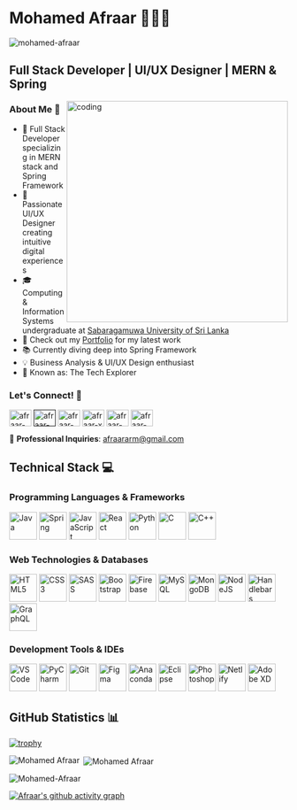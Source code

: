 # Mohamed Afraar 👨🏻‍💻

<p align="left"> <img src="https://komarev.com/ghpvc/?username=Afraar99&label=Profile%20views&color=0e75b6&style=flat" alt="mohamed-afraar" /> </p>

## Full Stack Developer | UI/UX Designer | MERN & Spring

<img align="right" width="400" alt="coding" src="https://user-images.githubusercontent.com/74038190/212749171-b84692a8-2b04-4e3b-93ca-ac14705da224.gif">

### About Me 🚀

- 🎯 Full Stack Developer specializing in MERN stack and Spring Framework
- 🎨 Passionate UI/UX Designer creating intuitive digital experiences
- 🎓 Computing & Information Systems undergraduate at [Sabaragamuwa University of Sri Lanka](https://www.sab.ac.lk)
- 💼 Check out my [Portfolio](https://afraar99.github.io/Portfolio-Website/) for my latest work
- 📚 Currently diving deep into Spring Framework
- 💡 Business Analysis & UI/UX Design enthusiast
- 🌟 Known as: The Tech Explorer

### Let's Connect! 🤝

<p align="left">
<a href="https://www.linkedin.com/in/mohamed-afraar/" target="blank"><img align="center" src="https://raw.githubusercontent.com/rahuldkjain/github-profile-readme-generator/master/src/images/icons/Social/linked-in-alt.svg" alt="afraar-in" height="30" width="40" /></a>
<a href="" target="blank"><img align="center" src="https://raw.githubusercontent.com/rahuldkjain/github-profile-readme-generator/master/src/images/icons/Social/stack-overflow.svg" alt="afraar-stacko" height="30" width="40" /></a>
<a href="https://medium.com/@afraar99" target="blank"><img align="center" src="https://raw.githubusercontent.com/rahuldkjain/github-profile-readme-generator/888aff31e1d26dd2a6acf6afebbc34970aeb0118/src/images/icons/Social/medium.svg" alt="afraar-medium" height="30" width="40" /></a>
<a href="https://x.com/afraar_99" target="blank"><img align="center" src="https://raw.githubusercontent.com/rahuldkjain/github-profile-readme-generator/888aff31e1d26dd2a6acf6afebbc34970aeb0118/src/images/icons/Social/twitter.svg" alt="afraar-x" height="30" width="40" /></a>
<a href="https://web.facebook.com/mohamed.afraar.94/" target="blank"><img align="center" src="https://raw.githubusercontent.com/rahuldkjain/github-profile-readme-generator/master/src/images/icons/Social/facebook.svg" alt="afraar-fb" height="30" width="40" /></a>
<a href="https://www.instagram.com/afraar_99/" target="blank"><img align="center" src="https://raw.githubusercontent.com/rahuldkjain/github-profile-readme-generator/master/src/images/icons/Social/instagram.svg" alt="afraar-ig" height="30" width="40" /></a>
</p>

📧 **Professional Inquiries**: afraararm@gmail.com

## Technical Stack 💻

### Programming Languages & Frameworks
<p align="left">
<img height="50" width="50" src="https://img.icons8.com/color/48/000000/java-coffee-cup-logo.png" alt="Java" />
<img height="50" width="50" src="https://img.icons8.com/color/48/000000/spring-logo.png" alt="Spring" />
<img height="50" width="50" src="https://img.icons8.com/color/48/000000/javascript.png" alt="JavaScript" />
<img height="50" width="50" src="https://img.icons8.com/color/48/000000/react-native.png" alt="React" />
<img height="50" width="50" src="https://img.icons8.com/color/48/000000/python.png" alt="Python" />
<img height="50" width="50" src="https://img.icons8.com/color/48/000000/c-programming.png" alt="C" />
<img height="50" width="50" src="https://img.icons8.com/color/48/000000/c-plus-plus-logo.png" alt="C++" />
</p>

### Web Technologies & Databases
<p align="left">
<img height="50" width="50" src="https://img.icons8.com/color/48/000000/html-5.png" alt="HTML5" />
<img height="50" width="50" src="https://img.icons8.com/color/48/000000/css3.png" alt="CSS3" />
<img height="50" width="50" src="https://img.icons8.com/color/48/000000/sass.png" alt="SASS" />
<img height="50" width="50" src="https://img.icons8.com/color/48/000000/bootstrap.png" alt="Bootstrap" />
<img height="50" width="50" src="https://img.icons8.com/color/48/000000/google-firebase-console.png" alt="Firebase" />
<img height="50" width="50" src="https://img.icons8.com/color/48/000000/mysql-logo.png" alt="MySQL" />
<img height="50" width="50" src="https://img.icons8.com/color/48/000000/mongodb.png" alt="MongoDB" />
<img height="50" width="50" src="https://img.icons8.com/color/48/000000/nodejs.png" alt="NodeJS" />
<img height="50" width="50" src="https://img.icons8.com/fluency/48/000000/handlebar-mustache.png" alt="Handlebars" />
<img height="50" width="50" src="https://img.icons8.com/color/48/null/graphql.png" alt="GraphQL" />
</p>

### Development Tools & IDEs
<p align="left">
<img height="50" width="50" src="https://img.icons8.com/color/48/000000/visual-studio-code-2019.png" alt="VS Code" />
<img height="50" width="50" src="https://img.icons8.com/color/48/000000/pycharm.png" alt="PyCharm" />
<img height="50" width="50" src="https://img.icons8.com/color/50/000000/git.png" alt="Git" />
<img height="50" width="50" src="https://img.icons8.com/color/48/000000/figma--v1.png" alt="Figma" />
<img height="50" width="50" src="https://img.icons8.com/dusk/64/000000/anaconda.png" alt="Anaconda" />
<img height="50" src="https://img.icons8.com/officel/480/null/java-eclipse.png" alt="Eclipse" />
<img height="50" width="50" src="https://img.icons8.com/doodle/48/000000/adobe-photoshop.png" alt="Photoshop" />
<img height="50" src="https://img.shields.io/badge/Netlify-00C7B7?style=for-the-badge&logo=netlify&logoColor=white" alt="Netlify" />
<img height="50" src="https://img.shields.io/badge/Adobe%20XD-FF61F6?style=for-the-badge&logo=Adobe%20XD&logoColor=white" alt="Adobe XD" />
</p>

## GitHub Statistics 📊

[![trophy](https://github-profile-trophy.vercel.app/?username=Afraar99&margin-w=15&theme=algolia)](https://github.com/ryo-ma/github-profile-trophy)

<p><img align="left" src="https://github-readme-stats.vercel.app/api/top-langs?username=Afraar99&show_icons=true&locale=en&layout=compact&theme=algolia" alt="Mohamed Afraar" /></p>

<p>&nbsp;<img align="center" src="https://github-readme-stats.vercel.app/api?username=Afraar99&show_icons=true&locale=en&theme=algolia" alt="Mohamed Afraar" /></p>

<p><img align="center" src="https://github-readme-streak-stats.herokuapp.com/?user=Afraar99&theme=algolia" alt="Mohamed-Afraar" /></p>

[![Afraar's github activity graph](https://github-readme-activity-graph.vercel.app/graph?username=Afraar99&bg_color=000000&color=ffffff&line=2dba4e&point=ffffff&area=true&hide_border=true)](https://github.com/ashutosh00710/github-readme-activity-graph)
